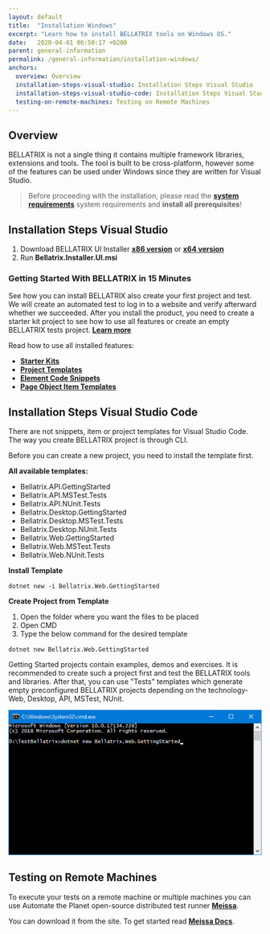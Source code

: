 ```yaml
---
layout: default
title:  "Installation Windows"
excerpt: "Learn how to install BELLATRIX tools on Windows OS."
date:   2020-04-01 06:50:17 +0200
parent: general-information
permalink: /general-information/installation-windows/
anchors:
  overview: Overview
  installation-steps-visual-studio: Installation Steps Visual Studio
  installation-steps-visual-studio-code: Installation Steps Visual Studio Code
  testing-on-remote-machines: Testing on Remote Machines
---
```

Overview
--------
BELLATRIX is not a single thing it contains multiple framework libraries, extensions and tools. The tool is built to be cross-platform, however some of the features can be used under Windows since they are written for Visual Studio.

> Before proceeding with the installation, please read the [**system requirements**](system-requirements.md) system requirements and **install all prerequisites**!

Installation Steps Visual Studio
------------------
1. Download BELLATRIX UI Installer [**x86 version**](installers/Bellatrix.Installer.UI-1.9.2.0-x86.msi) or [**x64 version**](installers/Bellatrix.Installer.UI-1.9.2.0-x64.msi)
2. Run **Bellatrix.Installer.UI.msi**


### Getting Started With BELLATRIX in 15 Minutes
See how you can install BELLATRIX also create your first project and test. We will create an automated test to log in to a website and verify afterward whether we succeeded. After you install the product, you need to create a starter kit project to see how to use all features or create an empty BELLATRIX tests project.
[**Learn more**](https://bellatrix.solutions/getting-started-with-bellatrix-in-15-minutes/)



Read how to use all installed features:

- [**Starter Kits**](how-to-use-starter-kits.md)
- [**Project Templates**](https://docs.bellatrix.solutions/web-automation/templates)
- [**Element Code Snippets**](https://docs.bellatrix.solutions/web-automation/elements-snippets/)
- [**Page Object Item Templates**](https://docs.bellatrix.solutions/web-automation/page-objects/)

Installation Steps Visual Studio Code
-------------------------------------

There are not snippets, item or project templates for Visual Studio Code. The way you create BELLATRIX project is through CLI.

Before you can create a new project, you need to install the template first.

**All available templates:**

- Bellatrix.API.GettingStarted
- Bellatrix.API.MSTest.Tests
- Bellatrix.API.NUnit.Tests
- Bellatrix.Desktop.GettingStarted
- Bellatrix.Desktop.MSTest.Tests
- Bellatrix.Desktop.NUnit.Tests
- Bellatrix.Web.GettingStarted
- Bellatrix.Web.MSTest.Tests
- Bellatrix.Web.NUnit.Tests

**Install Template**

```
dotnet new -i Bellatrix.Web.GettingStarted
```

**Create Project from Template**
1. Open the folder where you want the files to be placed
2. Open CMD
3. Type the below command for the desired template

```
dotnet new Bellatrix.Web.GettingStarted
```

Getting Started projects contain examples, demos and exercises. It is recommended to create such a project first and test the BELLATRIX tools and libraries. After that, you can use "Tests" templates which generate empty preconfigured BELLATRIX projects depending on the technology- Web, Desktop, API, MSTest, NUnit.

![Create Getting Started CLI](images/create-getting-started-console.png)

Testing on Remote Machines
--------------------------
To execute your tests on a remote machine or multiple machines you can use Automate the Planet open-source distributed test runner [**Meissa**](https://meissarunner.com).

You can download it from the site. To get started read [**Meissa Docs**](http://docs.meissarunner.com/).
